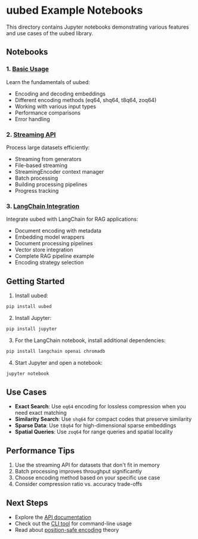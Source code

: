 # uubed Example Notebooks

This directory contains Jupyter notebooks demonstrating various features and use cases of the uubed library.

## Notebooks

### 1. [Basic Usage](01_basic_usage.ipynb)
Learn the fundamentals of uubed:
- Encoding and decoding embeddings
- Different encoding methods (eq64, shq64, t8q64, zoq64)
- Working with various input types
- Performance comparisons
- Error handling

### 2. [Streaming API](02_streaming_api.ipynb)
Process large datasets efficiently:
- Streaming from generators
- File-based streaming
- StreamingEncoder context manager
- Batch processing
- Building processing pipelines
- Progress tracking

### 3. [LangChain Integration](03_langchain_integration.ipynb)
Integrate uubed with LangChain for RAG applications:
- Document encoding with metadata
- Embedding model wrappers
- Document processing pipelines
- Vector store integration
- Complete RAG pipeline example
- Encoding strategy selection

## Getting Started

1. Install uubed:
```bash
pip install uubed
```

2. Install Jupyter:
```bash
pip install jupyter
```

3. For the LangChain notebook, install additional dependencies:
```bash
pip install langchain openai chromadb
```

4. Start Jupyter and open a notebook:
```bash
jupyter notebook
```

## Use Cases

- **Exact Search**: Use `eq64` encoding for lossless compression when you need exact matching
- **Similarity Search**: Use `shq64` for compact codes that preserve similarity
- **Sparse Data**: Use `t8q64` for high-dimensional sparse embeddings
- **Spatial Queries**: Use `zoq64` for range queries and spatial locality

## Performance Tips

1. Use the streaming API for datasets that don't fit in memory
2. Batch processing improves throughput significantly
3. Choose encoding method based on your specific use case
4. Consider compression ratio vs. accuracy trade-offs

## Next Steps

- Explore the [API documentation](../src/uubed/api.py)
- Check out the [CLI tool](../src/uubed/cli.py) for command-line usage
- Read about [position-safe encoding](https://github.com/twardoch/uubed) theory